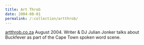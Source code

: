 ```yaml
---
title: Art Throb
date: 2004-08-01
permalink: /:collection/artthrob/
---
```


[artthrob.co.za](http://www.artthrob.co.za/04aug/news/jonker.html) August 2004. Writer & DJ Julian Jonker talks about Buckfever as part of the Cape Town spoken word scene.
